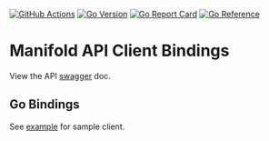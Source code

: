 [![GitHub Actions](https://img.shields.io/github/actions/workflow/status/softiron/manifold-api/build.yaml?branch=main)](https://github.com/softiron/manifold-api/actions?query=workflow%3Abuild)
[![Go Version](https://img.shields.io/github/go-mod/go-version/softiron/manifold-api)](https://img.shields.io/github/go-mod/go-version/softiron/manifold-api)
[![Go Report Card](https://goreportcard.com/badge/github.com/softiron/manifold-api)](https://goreportcard.com/report/github.com/softiron/manifold-api)
[![Go Reference](https://pkg.go.dev/badge/github.com/softiron/manifold-api.svg)](https://pkg.go.dev/github.com/softiron/manifold-api)


# Manifold API Client Bindings

 View the API [swagger](https://softiron.github.io/manifold-doc/) doc.

## Go Bindings

See [example](example/main.go) for sample client.
